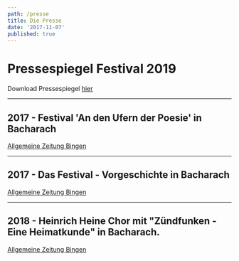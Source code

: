```yaml
---
path: /presse
title: Die Presse
date: '2017-11-07'
published: true
---
```


# Pressespiegel Festival 2019
Download Pressespiegel [hier](/Pressespiegel.pdf)    
   
-----
    


## 2017 - Festival 'An den Ufern der Poesie' in Bacharach

 <a href="https://www.allgemeine-zeitung.de/lokales/bingen/vg-rhein-nahe/bacharach/an-den-ufern-der-poesie-begeisterung-bei-publikum-und-machern-in-bacharach_18135573" target="_blank" rel="noopener noreferrer">Allgemeine Zeitung Bingen</a>


---
##  2017 - Das Festival - Vorgeschichte in Bacharach
 <a href="https://www.allgemeine-zeitung.de/lokales/bingen/vg-rhein-nahe/bacharach/wie-welterbefuhrerin-linda-butz-das-praml-festival-nach-bacharach-holte_18056203" rel="noopener noreferrer">Allgemeine Zeitung Bingen</a>

---


## 2018 - Heinrich Heine Chor mit "Zündfunken - Eine Heimatkunde" in Bacharach.

 <a href="https://www.allgemeine-zeitung.de/lokales/bingen/vg-rhein-nahe/bacharach/romantische-flaschenpost_19057351" rel="noopener noreferrer">Allgemeine Zeitung Bingen</a>
